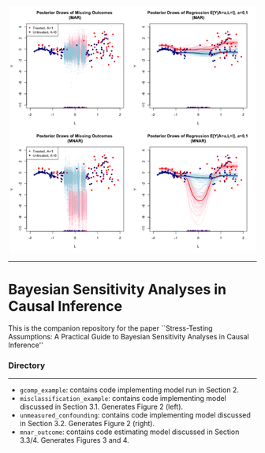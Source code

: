 <p align="center">
  <img src="/mnar_outcome/bnp_example.png" width="500" />
</p>

---

# Bayesian Sensitivity Analyses in Causal Inference

This is the companion repository for the paper ``Stress-Testing Assumptions: A Practical Guide to Bayesian Sensitivity Analyses in Causal Inference''


### Directory

---

- `gcomp_example`: contains code implementing model run in Section 2.
- `misclassification_example`: contains code implementing model discussed in Section 3.1. Generates Figure 2 (left).
- `unmeasured_confounding`: contains code implementing model discussed in Section 3.2. Generates Figure 2 (right).
- `mnar_outcome`: contains code estimating model discussed in Section 3.3/4. Generates Figures 3 and 4.
